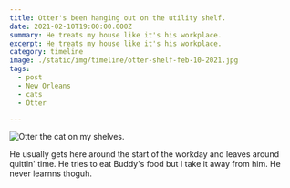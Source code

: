 ```yaml
---
title: Otter's been hanging out on the utility shelf.
date: 2021-02-10T19:00:00.000Z
summary: He treats my house like it's his workplace.
excerpt: He treats my house like it's his workplace.
category: timeline
image: ./static/img/timeline/otter-shelf-feb-10-2021.jpg
tags:
  - post 
  - New Orleans
  - cats
  - Otter

---
```


![Otter the cat on my shelves.](/static/img/timeline/otter-shelf-feb-10-2021.jpg 'Otter the cat on my shelves.')

He usually gets here around the start of the workday and leaves around quittin' time. He tries to eat Buddy's food but I take it away from him. He never learnns thoguh.